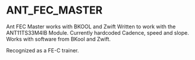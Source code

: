 # ANT_FEC_MASTER
Ant FEC Master works with BKOOL and Zwift
Written to work with the ANT11TS33M4IB Module. Currently hardcoded Cadence, speed and slope.  Works with software from BKool 
and Zwift.

Recognized as a FE-C trainer.
